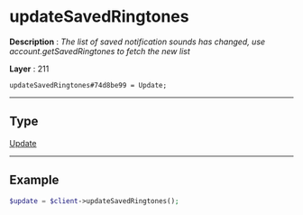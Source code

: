 # updateSavedRingtones

**Description** : *The list of saved notification sounds has changed, use account.getSavedRingtones to fetch the new list*

**Layer** : 211

```tl
updateSavedRingtones#74d8be99 = Update;
```

---

## Type

[Update](type/Update)

---

## Example

```php
$update = $client->updateSavedRingtones();
```